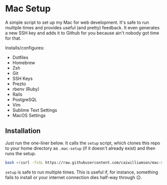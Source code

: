 # Mac Setup

A simple script to set up my Mac for web development. It's safe to run multiple times and provides useful (and pretty) feedback. It even generates a new SSH key and adds it to Github for you because ain't nobody got time for that.

Installs/configures:
* Dotfiles
* Homebrew
* Zsh
* Git
* SSH Keys
* Prezto
* rbenv (Ruby)
* Rails
* PostgreSQL
* Vim
* Sublime Text Settings
* MacOS Settings

## Installation

Just run the one-liner below. It calls the `setup` script, which clones this repo to your home directory as `.mac-setup` (if it doesn't already exist) and then runs the setup.

```bash
bash <(curl -fsSL https://raw.githubusercontent.com/caiwilliamson/mac-setup/master/setup)
```

`setup` is safe to run multiple times. This is useful if, for instance, something fails to install or your internet connection dies half-way through 😐.
